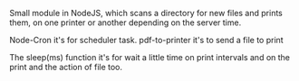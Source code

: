 Small module in NodeJS, which scans a directory for new files and prints them, on one printer or another depending on the server time.

Node-Cron it's for scheduler task.
pdf-to-printer it's to send a file to print

The sleep(ms) function it's for wait a little time on print intervals and on the print and the action of file too.
